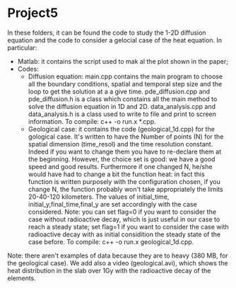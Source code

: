 # Project5

In these folders, it can be found the code to study the 1-2D diffusion equation and the code to consider a gelocial case of the heat equation. In particular:
- Matlab: it contains the script used to mak al the plot shown in the paper;
- Codes:
	- Diffusion equation: main.cpp contains the main program to choose all the boundary conditions, spatial and temporal step size and the loop to get the solution at a a give time. pde_diffusion.cpp and pde_diffusion.h is a class which constains all the main method to solve the diffusion equation in 1D and 2D. data_analysis.cpp and data_analysis.h is a class used to write to file and print to screen information.
To compile: c++ -o run.x *.cpp.
	- Geological case: it contains the code (geological_1d.cpp) for the gological case. It's written to have the Number of points (N) for the spatial dimension (time_resol) and the time resolution constant. Indeed if you want to change them you have to re-declare them at the beginning. However, the choice set is good: we have a good speed and good results. Furthermore if one changed N, he/she would have had to change a bit the function heat: in fact this function is written purposely with the configuration chosen, if you change N, the function probably won't take appropriately the limits 20-40-120 kilometers. The values of initial_time, initial_y,final_time,final_y are set accordingly with the case considered. Note: you can set flag=0 if you want to consider the case without radioactive decay, which is just useful in our case to reach a steady state; set flag=1 if you want to consider the case with radioactive decay with as initial considition the steady state of the case before. 
To compile: c++ -o run.x geological_1d.cpp.


Note: there aren't examples of data because they are to heavy (380 MB, for the geological case).
We add also a video (geological.avi), which shows the heat distribution in the slab over 1Gy with the radioactive decay of the elements.

